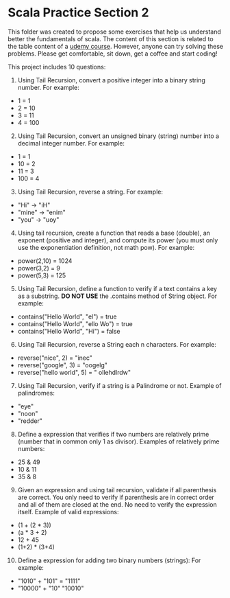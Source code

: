 # Scala Practice Section 2

This folder was created to propose some exercises that help us understand better the fundamentals of scala.
The content of this section is related to the table content of a [udemy course](https://www.udemy.com/course/rock-the-jvm-scala-for-beginners/). However, anyone can try solving these problems.
Please get comfortable, sit down, get a coffee and start coding!

This project includes 10 questions:

1. Using Tail Recursion, convert a positive integer into a binary string number.
For example:
- 1 = 1
- 2 = 10
- 3 = 11
- 4 = 100

2. Using Tail Recursion, convert an unsigned binary (string) number into a decimal integer number.
For example:
- 1 = 1
- 10 = 2
- 11 = 3
- 100 = 4
  
3. Using Tail Recursion, reverse a string.
For example:
- "Hi" -> "iH"
- "mine" -> "enim"
- "you" -> "uoy"
  
4. Using tail recursion, create a function that reads a base (double), an exponent (positive and integer), and compute its power (you must only use the exponentiation definition, not math pow).
For example:
- power(2,10) = 1024
- power(3,2) = 9
- power(5,3) = 125
  
5. Using Tail Recursion, define a function to verify if a text contains a key as a substring.
   **DO NOT USE** the .contains method of String object.
For example:
- contains("Hello World", "el") = true
- contains("Hello World", "ello Wo") = true
- contains("Hello World", "Hi") = false
  
6. Using Tail Recursion, reverse a String each n characters.
For example:
- reverse("nice", 2) = "inec"
- reverse("google", 3) = "oogelg"
- reverse("hello world", 5) = " ollehdlrdw"  

7. Using Tail Recursion, verify if a string is a Palindrome or not.
Example of palindromes:
- "eye"
- "noon"
- "redder"  

8. Define a expression that verifies if two numbers are relatively prime (number that in common only 1 as divisor).
Examples of relatively prime numbers:
- 25 & 49
- 10 & 11
- 35 & 8
  

9. Given an expression and using tail recursion, validate if all parenthesis are correct. You only need to verify if parenthesis are in correct order and all of them are closed at the end. No need to verify the expression itself. 
Example of valid expressions:
- (1 + (2 * 3))
- (a * 3 + 2)
- 12 + 45
- (1+2) * (3+4)

10. Define a expression for adding two binary numbers (strings):
For example:
- "1010" + "101" = "1111"
- "10000" + "10" "10010"
